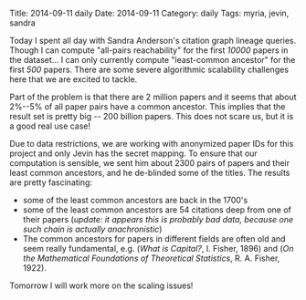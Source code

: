 Title: 2014-09-11 daily
Date: 2014-09-11
Category: daily
Tags: myria, jevin, sandra

Today I spent all day with Sandra Anderson's citation graph lineage queries. Though I can compute "all-pairs reachability" for the first *10000* papers in the dataset... I can only currently compute "least-common ancestor" for the first *500* papers. There are some severe algorithmic scalability challenges here that we are excited to tackle.

Part of the problem is that there are 2 million papers and it seems that about 2%--5% of all paper pairs have a common ancestor. This implies that the result set is pretty big -- 200 billion papers. This does not scare us, but it is a good real use case!

Due to data restrictions, we are working with anonymized paper IDs for this project and only Jevin has the secret mapping. To ensure that our computation is sensible, we sent him about 2300 pairs of papers and their least common ancestors, and he de-blinded some of the titles. The results are pretty fascinating:

* some of the least common ancestors are back in the 1700's
* some of the least common ancestors are 54 citations deep from one of their papers (*update: it appears this is probably bad data, because one such chain is actually anachronistic*)
* The common ancestors for papers in different fields are often old and seem really fundamental, e.g. (*What is Capital?*, I. Fisher, 1896) and (*On the Mathematical Foundations of Theoretical Statistics*, R. A. Fisher, 1922).

Tomorrow I will work more on the scaling issues!